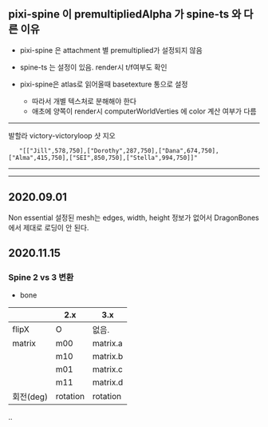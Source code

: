 


## pixi-spine 이 premultipliedAlpha 가 spine-ts 와 다른 이유 


- pixi-spine 은 attachment 별 premultiplied가 설정되지 않음
 
- spine-ts 는 설정이 있음.  render시 t/f여부도 확인 
 
- pixi-spine은 atlas로 읽어올때 basetexture 통으로 설정
    *  따라서 개별 텍스처로 분해해야 한다
    *  애초에 양쪽이 render시 computerWorldVerties 에 color 계산 여부가 다름 
    
    
     
---

발할라 victory-victoryloop 샷 지오

``   
"[["Jill",578,750],["Dorothy",287,750],["Dana",674,750],["Alma",415,750],["SEI",850,750],["Stella",994,750]]"
``


---

---


## 2020.09.01 

Non essential 설정된 mesh는 edges, width, height 정보가 없어서
DragonBones에서 제대로 로딩이 안 된다.


## 2020.11.15

### Spine 2 vs 3 변환 

- bone 

| | 2.x | 3.x |
---|-----|-----
|flipX | O | 없음.
| matrix | m00 | matrix.a
|        | m10 | matrix.b
|        | m01 | matrix.c 
|        | m11 | matrix.d 
| 회전(deg) | rotation | rotation 
 






..
